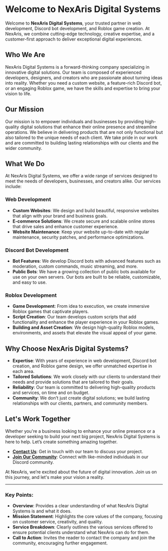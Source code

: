 # Welcome to NexAris Digital Systems

Welcome to **NexAris Digital Systems**, your trusted partner in web development, Discord bot development, and Roblox game creation. At NexAris, we combine cutting-edge technology, creative expertise, and a customer-first approach to deliver exceptional digital experiences.

## Who We Are

NexAris Digital Systems is a forward-thinking company specializing in innovative digital solutions. Our team is composed of experienced developers, designers, and creators who are passionate about turning ideas into reality. Whether you need a custom website, a feature-rich Discord bot, or an engaging Roblox game, we have the skills and expertise to bring your vision to life.

## Our Mission

Our mission is to empower individuals and businesses by providing high-quality digital solutions that enhance their online presence and streamline operations. We believe in delivering products that are not only functional but also tailored to the unique needs of each client. We take pride in our work and are committed to building lasting relationships with our clients and the wider community.

## What We Do

At NexAris Digital Systems, we offer a wide range of services designed to meet the needs of developers, businesses, and creators alike. Our services include:

### Web Development

- **Custom Websites**: We design and build beautiful, responsive websites that align with your brand and business goals.
- **E-commerce Solutions**: We create secure and scalable online stores that drive sales and enhance customer experience.
- **Website Maintenance**: Keep your website up-to-date with regular maintenance, security patches, and performance optimizations.

### Discord Bot Development

- **Bot Features**: We develop Discord bots with advanced features such as moderation, custom commands, music streaming, and more.
- **Public Bots**: We have a growing collection of public bots available for use on your own servers. Our bots are built to be reliable, customizable, and easy to use.

### Roblox Development

- **Game Development**: From idea to execution, we create immersive Roblox games that captivate players.
- **Script Creation**: Our team develops custom scripts that add functionality and enhance the player experience in your Roblox games.
- **Building and Asset Creation**: We design high-quality Roblox models, environments, and assets that elevate the visual appeal of your game.

## Why Choose NexAris Digital Systems?

- **Expertise**: With years of experience in web development, Discord bot creation, and Roblox game design, we offer unmatched expertise in each area.
- **Tailored Solutions**: We work closely with our clients to understand their needs and provide solutions that are tailored to their goals.
- **Reliability**: Our team is committed to delivering high-quality products and services, on time and on budget.
- **Community**: We don’t just create digital solutions; we build lasting relationships with our clients, partners, and community members.

## Let's Work Together

Whether you're a business looking to enhance your online presence or a developer seeking to build your next big project, NexAris Digital Systems is here to help. Let’s create something amazing together.

- **[Contact Us](https://nexarisds.org/contact)**: Get in touch with our team to discuss your project.
- **[Join Our Community](https://nexarisds.org/dc)**: Connect with like-minded individuals in our Discord community.

At NexAris, we’re excited about the future of digital innovation. Join us on this journey, and let's make your vision a reality.

---

### Key Points:
- **Overview**: Provides a clear understanding of what NexAris Digital Systems is and what it does.
- **Mission Statement**: Highlights the core values of the company, focusing on customer service, creativity, and quality.
- **Service Breakdown**: Clearly outlines the various services offered to ensure potential clients understand what NexAris can do for them.
- **Call to Action**: Invites the reader to contact the company and join the community, encouraging further engagement.